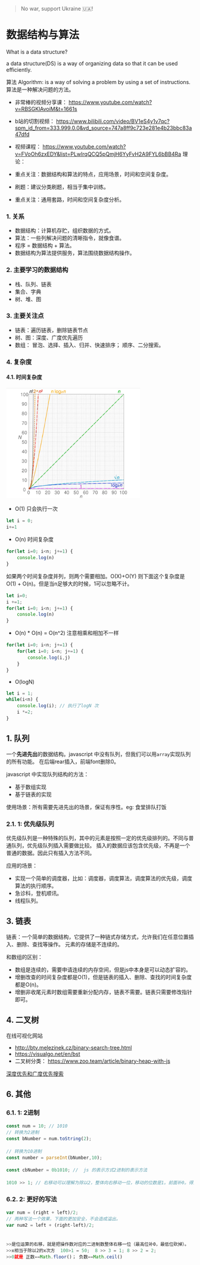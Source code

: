 
> No war, support Ukraine 🇺🇦!

# 数据结构与算法



What is a data structure?

a data structure(DS) is a way of organizing data so that it can be used efficiently.

算法 Algorithm: is a way of solving a problem by using a set of instructions. 算法是一种解决问题的方法。

- 非常棒的视频分享课： https://www.youtube.com/watch?v=RBSGKlAvoiM&t=1661s
- b站的切割视频： https://www.bilibili.com/video/BV1eS4y1v7qc?spm_id_from=333.999.0.0&vd_source=747a8ff9c723e281e4b23bbc83a47dfd
- 视频课程： https://www.youtube.com/watch?v=FVoOh6zxEDY&list=PLwIrqQCQ5pQmjH6YyFvH2A9FYL6bBB4Ra
理论：



- 重点关注：数据结构和算法的特点，应用场景，时间和空间复杂度。
- 刷题：建议分类刷题，相当于集中训练。
- 重点关注：通用套路，时间和空间复杂度分析。


###  1. <a name='关系'></a>关系

- 数据结构：计算机存贮，组织数据的方式。
- 算法：一些列解决问题的清晰指令，就像食谱。
- 程序 = 数据结构 + 算法。
- 数据结构为算法提供服务，算法围绕数据结构操作。


###  2. <a name='主要学习的数据结构'></a>主要学习的数据结构
- 栈、队列、链表
- 集合、字典
- 树、堆、图

###  3. <a name='主要关注点'></a>主要关注点
- 链表：遍历链表，删除链表节点
- 树、图：深度、广度优先遍历
- 数组： 冒泡、选择、插入、归并、快速排序； 顺序、二分搜索。

###  4. <a name='复杂度'></a>复杂度

####  4.1. <a name='时间复杂度'></a>时间复杂度

<img src="./png/2.png" style="width:360px;">

- O(1) 只会执行一次

```js
let i = 0;
i+=1
```

- O(n) 时间复杂度
```js
for(let i=0; i<n; j+=1) {
    console.log(n)
}
```

如果两个时间复杂度并列，则两个需要相加。O(X)+O(Y)
则下面这个复杂度是 O(1) + O(n)。但是当n足够大的时候，1可以忽略不计。

```js
let i=0;
i +=1;
for(let i=0; i<n; j+=1) {
    console.log(n)
}
```

- O(n) * O(n) = O(n^2)  注意相乘和相加不一样
```js
for(let i=0; i<n; j+=1) {
    for(let i=0; i<n; j+=1) {
        console.log(i,j)
    }
}
```

- O(logN)
  
```js
let i = 1;
while(i<n) {
    console.log(i); // 执行了logN 次
    i *=2;
}
```
##  1. <a name='队列'></a>队列

一个**先进先出**的数据结构。javascript 中没有队列，但我们可以用`array`实现队列的所有功能。
在后端rear插入，前端font删除0。


javascript 中实现队列结构的方法：
- 基于数组实现
- 基于链表的实现

使用场景：所有需要先进先出的场景，保证有序性。eg: 食堂排队打饭
###  2.1. <a name='1:-优先级队列'></a>1: 优先级队列

优先级队列是一种特殊的队列，其中的元素是按照一定的优先级排列的。不同与普通队列，优先级队列插入需要做比较。
插入的数据应该包含优先级，不再是一个普通的数据。因此只有插入方法不同。

应用的场景：
- 实现一个简单的调度器，比如：调度器，调度算法，调度算法的优先级，调度算法的执行顺序。
- 急诊科，登机顺讯。
- 线程队列。

  
##  3. <a name='链表'></a>链表
链表：一个简单的数据结构，它提供了一种链式存储方式，允许我们在任意位置插入、删除、查找等操作。
元素的存储是不连续的。

和数组的区别：
- 数组是连续的，需要申请连续的内存空间，但是js中本身是可以动态扩容的。
- 增删改查的时间复杂度都是O(1)，但是链表的插入、删除、查找的时间复杂度都是O(n)。
- 增删非收尾元素时数组需要重新分配内存，链表不需要。链表只需要修改指针即可。

##  4. <a name='二叉树'></a>二叉树

在线可视化网站
- http://btv.melezinek.cz/binary-search-tree.html
- https://visualgo.net/en/bst
- 二叉树分类： https://www.zoo.team/article/binary-heap-with-js

[深度优先和广度优先搜索](./%E6%B7%B1%E5%BA%A6%E4%BC%98%E5%85%88%E6%90%9C%E7%B4%A2%E5%92%8C%E5%B9%BF%E5%BA%A6%E4%BC%98%E5%85%88%E6%90%9C%E7%B4%A2.md)






##  6. <a name='其他'></a>其他

###  6.1. <a name='1:-2进制'></a>1: 2进制
```js
const num = 10; // 1010
// 转换为2进制
const bNumber = num.toString(2);

// 转换为10进制
const number = parseInt(bNumber,10); 

const cbNumber = 0b1010; //  js 的表示方式2进制的表示方法

1010 >> 1; // 右移动可以理解为除以2，整体向右移动一位，移动的位数是1。前面补0。得到的结果是：0101(5)
```

###  6.2. <a name='2:-更好的写法'></a>2: 更好的写法
```js
var num = (right + left)/2; 
// 两种写法一个效果，下面的更加安全，不会造成溢出。
var num2 = left + (right-left)/2;


>>是位运算的右移，就是把操作数对应的二进制数整体右移一位（最高位补0，最低位砍掉）。
>>x相当于除以2的x次方  100>1 = 50;  8 >> 3 = 1; 8 >> 2 = 2;
>>0就是 正数==Math.floor()； 负数==Math.ceil()
```



